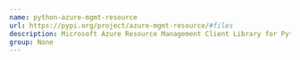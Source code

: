 ```yaml
---
name: python-azure-mgmt-resource
url: https://pypi.org/project/azure-mgmt-resource/#files
description: Microsoft Azure Resource Management Client Library for Python.
group: None
---
```

